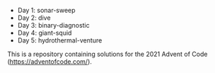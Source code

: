 * Day 1: sonar-sweep
* Day 2: dive
* Day 3: binary-diagnostic
* Day 4: giant-squid
* Day 5: hydrothermal-venture

This is a repository containing solutions for the 2021 Advent of Code
(https://adventofcode.com/).
